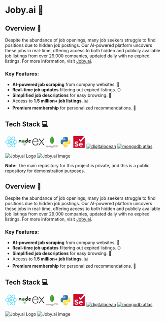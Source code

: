 # Joby.ai 🚀

## Overview 🌟

Despite the abundance of job openings, many job seekers struggle to find positions due to hidden job postings. Our AI-powered platform uncovers these jobs in real-time, offering access to both hidden and publicly available job listings from over 29,000 companies, updated daily with no expired listings. For more information, visit [Joby.ai](https://www.joby.ai/).

### Key Features:
- **AI-powered job scraping** from company websites. 🤖
- **Real-time job updates** filtering out expired listings. ⏰
- **Simplified job descriptions** for easy browsing. 📄
- Access to **1.5 million+ job listings**. 📊
- **Premium membership** for personalized recommendations. 🔑

## Tech Stack 💻

<p align="left">
  <a href="https://reactjs.org/" target="_blank"><img src="https://raw.githubusercontent.com/devicons/devicon/master/icons/react/react-original.svg" alt="react" width="40" height="40"/></a>
  <a href="https://nodejs.org" target="_blank"><img src="https://raw.githubusercontent.com/devicons/devicon/master/icons/nodejs/nodejs-original-wordmark.svg" alt="nodejs" width="40" height="40"/></a>
  <a href="https://expressjs.com" target="_blank"><img src="https://raw.githubusercontent.com/devicons/devicon/master/icons/express/express-original.svg" alt="express" width="40" height="40"/></a>
  <a href="https://www.mongodb.com/" target="_blank"><img src="https://raw.githubusercontent.com/devicons/devicon/master/icons/mongodb/mongodb-original-wordmark.svg" alt="mongodb" width="40" height="40"/></a>
  <a href="https://www.python.org" target="_blank"><img src="https://raw.githubusercontent.com/devicons/devicon/master/icons/python/python-original.svg" alt="python" width="40" height="40"/></a>
  <a href="https://www.selenium.dev/" target="_blank"><img src="https://raw.githubusercontent.com/devicons/devicon/master/icons/selenium/selenium-original.svg" alt="selenium" width="40" height="40"/></a>
  <a href="https://www.digitalocean.com/" target="_blank"><img src="https://www.vectorlogo.zone/logos/digitalocean/digitalocean-icon.svg" alt="digitalocean" width="40" height="40"/></a>
  <a href="https://www.mongodb.com/cloud/atlas" target="_blank"><img src="https://www.vectorlogo.zone/logos/mongodb/mongodb-ar21.svg" alt="mongodb atlas" width="100" height="40"/></a>
</p>

![Joby.ai Logo](https://i.postimg.cc/BQ04dkb1/ff.png)
![Joby.ai image](https://i.postimg.cc/kXSG3W7B/image.png)

**Note:** The main repository for this project is private, and this is a public repository for demonstration purposes.

## Overview 🌟

Despite the abundance of job openings, many job seekers struggle to find positions due to hidden job postings. Our AI-powered platform uncovers these jobs in real-time, offering access to both hidden and publicly available job listings from over 29,000 companies, updated daily with no expired listings. For more information, visit [Joby.ai](https://www.joby.ai/).

### Key Features:
- **AI-powered job scraping** from company websites. 🤖
- **Real-time job updates** filtering out expired listings. ⏰
- **Simplified job descriptions** for easy browsing. 📄
- Access to **1.5 million+ job listings**. 📊
- **Premium membership** for personalized recommendations. 🔑

## Tech Stack 💻

<p align="left">
  <a href="https://reactjs.org/" target="_blank"><img src="https://raw.githubusercontent.com/devicons/devicon/master/icons/react/react-original.svg" alt="react" width="40" height="40"/></a>
  <a href="https://nodejs.org" target="_blank"><img src="https://raw.githubusercontent.com/devicons/devicon/master/icons/nodejs/nodejs-original-wordmark.svg" alt="nodejs" width="40" height="40"/></a>
  <a href="https://expressjs.com" target="_blank"><img src="https://raw.githubusercontent.com/devicons/devicon/master/icons/express/express-original.svg" alt="express" width="40" height="40"/></a>
  <a href="https://www.mongodb.com/" target="_blank"><img src="https://raw.githubusercontent.com/devicons/devicon/master/icons/mongodb/mongodb-original-wordmark.svg" alt="mongodb" width="40" height="40"/></a>
  <a href="https://www.python.org" target="_blank"><img src="https://raw.githubusercontent.com/devicons/devicon/master/icons/python/python-original.svg" alt="python" width="40" height="40"/></a>
  <a href="https://www.selenium.dev/" target="_blank"><img src="https://raw.githubusercontent.com/devicons/devicon/master/icons/selenium/selenium-original.svg" alt="selenium" width="40" height="40"/></a>
  <a href="https://www.digitalocean.com/" target="_blank"><img src="https://www.vectorlogo.zone/logos/digitalocean/digitalocean-icon.svg" alt="digitalocean" width="40" height="40"/></a>
  <a href="https://www.mongodb.com/cloud/atlas" target="_blank"><img src="https://www.vectorlogo.zone/logos/mongodb/mongodb-ar21.svg" alt="mongodb atlas" width="100" height="40"/></a>
</p>

![Joby.ai Logo](https://i.postimg.cc/BQ04dkb1/ff.png)
![Joby.ai image](https://i.postimg.cc/kXSG3W7B/image.png)
